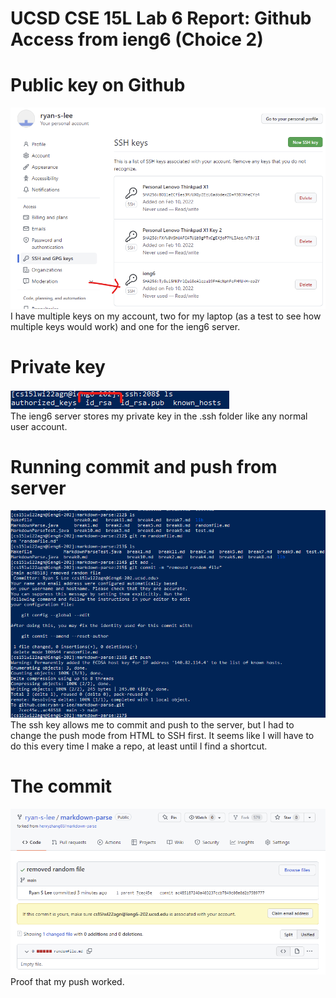 UCSD CSE 15L Lab 6 Report: Github Access from ieng6 (Choice 2)
========================

# Public key on Github  
![publickey](assets/images/lab3/sshonaccount.png)  
I have multiple keys on my account, two for my laptop (as a test to see how multiple keys would work) and one for the ieng6 server.  
# Private key  
![publickey](assets/images/lab3/privatekey.png)  
The ieng6 server stores my private key in the .ssh folder like any normal user account.  
# Running commit and push from server
![publickey](assets/images/lab3/runninggitcmds.png)  
The ssh key allows me to commit and push to the server, but I had to change the push mode from HTML to SSH first. It seems like I will have to do this every time I make a repo, at least until I find a shortcut.  
# The commit
![publickey](assets/images/lab3/commitpage.png)  
Proof that my push worked. 